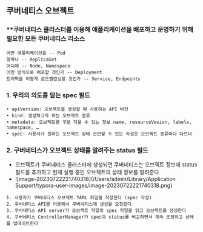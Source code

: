 ## 쿠버네티스 오브젝트

### **쿠버네티스 클러스터를 이용해 애플리케이션을 배포하고 운영하기 위해 필요한 모든 쿠버네티스 리소스

```
어떤 애플리케이션을 -- Pod 
얼마나 -- ReplicaSet 
어디에 -- Node, Namespace 
어떤 방식으로 배포할 것인가 -- Deployment
트래픽을 어떻게 로드밸런싱할 것인가 -- Service, Endpoints
```



### 1. 우리의 의도를 담는 spec 필드

```
• apiVersion: 오브젝트를 생성할 때 사용하는 API 버전 
• kind: 생성하고자 하는 오브젝트 종류 
• metadata: 오브젝트를 구분 지을 수 있는 정보 name, resourceVesion, labels, namespace, …
• spec: 사용자가 원하는 오브젝트 상태 선언할 수 있는 속성은 오브젝트 종류마다 다르다
```

### 2. 쿠버네티스가 오브젝트 상태를 알려주는 status 필드

- 오브젝트가 쿠버네티스 클러스터에 생성되면 쿠버네티스는 오브젝트 정보에 status 필드를 추가하고 현재 실행 중인 오브젝트의 상태 정보를 알려준다
- ![image-20230722221740318](/Users/admin/Library/Application Support/typora-user-images/image-20230722221740318.png)

```
1. 사용자가 쿠버네티스 오브젝트 YAML 파일을 작성한다 (spec 작성)
2. 쿠버네티스 API를 이용해서 쿠버네티스에 생성을 요청한다 
3. 쿠버네티스 API server가 오브젝트 파일의 spec 파일을 읽고 오브젝트를 생성한다 
4. 쿠버네티스 ControllerManager가 spec과 status를 비교하면서 계속 조정하고 상태를 업데이트한다
```

